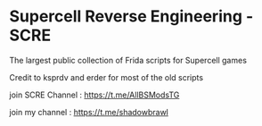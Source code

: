 # Supercell Reverse Engineering - SCRE

The largest public collection of Frida scripts for Supercell games

Credit to ksprdv and erder for most of the old scripts 

join SCRE Channel : https://t.me/AllBSModsTG

join my channel : https://t.me/shadowbrawl
